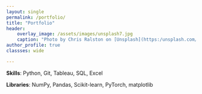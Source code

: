 ```yaml
---
layout: single
permalink: /portfolio/
title: "Portfolio"
header:
    overlay_image: /assets/images/unsplash7.jpg
    caption: "Photo by Chris Ralston on [Unsplash](https:/unsplash.com/")
author_profile: true
classses: wide

---
```


**Skills**: Python, Git, Tableau, SQL, Excel

**Libraries**: NumPy, Pandas, Scikit-learn, PyTorch, matplotlib

